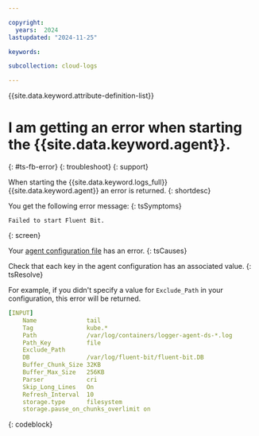```yaml
---

copyright:
  years:  2024
lastupdated: "2024-11-25"

keywords: 

subcollection: cloud-logs

---
```



{{site.data.keyword.attribute-definition-list}}

# I am getting an error when starting the {{site.data.keyword.agent}}.
{: #ts-fb-error}
{: troubleshoot}
{: support}

When starting the {{site.data.keyword.logs_full}} {{site.data.keyword.agent}} an error is returned.
{: shortdesc}

You get the following error message: 
{: tsSymptoms}

```text
Failed to start Fluent Bit.
```
{: screen}


Your [agent configuration file](/docs/cloud-logs?topic=cloud-logs-agent-fluentbit) has an error.
{: tsCauses}


Check that each key in the agent configuration has an associated value.
{: tsResolve}

For example, if you didn't specify a value for `Exclude_Path` in your configuration, this error will be returned.

```yaml
[INPUT]
    Name              tail
    Tag               kube.*
    Path              /var/log/containers/logger-agent-ds-*.log
    Path_Key          file
    Exclude_Path
    DB                /var/log/fluent-bit/fluent-bit.DB
    Buffer_Chunk_Size 32KB
    Buffer_Max_Size   256KB
    Parser            cri
    Skip_Long_Lines   On
    Refresh_Interval  10
    storage.type      filesystem
    storage.pause_on_chunks_overlimit on
```
{: codeblock}
